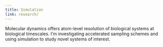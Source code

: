 ```yaml
---
title: Simulation
link: research/
---
```


Molecular dynamics offers atom-level resolution
of biological systems at biological
timescales. I'm investigating accelerated sampling
schemes and using simulation to study novel systems
of interest.


